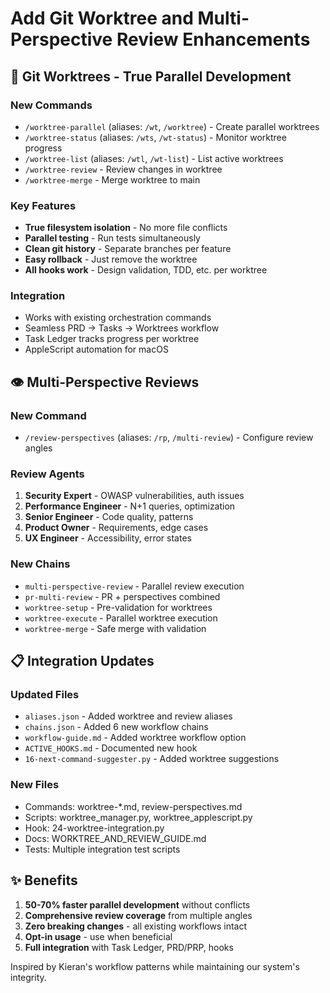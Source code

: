 # Add Git Worktree and Multi-Perspective Review Enhancements

## 🌳 Git Worktrees - True Parallel Development

### New Commands
- `/worktree-parallel` (aliases: `/wt`, `/worktree`) - Create parallel worktrees
- `/worktree-status` (aliases: `/wts`, `/wt-status`) - Monitor worktree progress
- `/worktree-list` (aliases: `/wtl`, `/wt-list`) - List active worktrees
- `/worktree-review` - Review changes in worktree
- `/worktree-merge` - Merge worktree to main

### Key Features
- **True filesystem isolation** - No more file conflicts
- **Parallel testing** - Run tests simultaneously
- **Clean git history** - Separate branches per feature
- **Easy rollback** - Just remove the worktree
- **All hooks work** - Design validation, TDD, etc. per worktree

### Integration
- Works with existing orchestration commands
- Seamless PRD → Tasks → Worktrees workflow
- Task Ledger tracks progress per worktree
- AppleScript automation for macOS

## 👁️ Multi-Perspective Reviews

### New Command
- `/review-perspectives` (aliases: `/rp`, `/multi-review`) - Configure review angles

### Review Agents
1. **Security Expert** - OWASP vulnerabilities, auth issues
2. **Performance Engineer** - N+1 queries, optimization
3. **Senior Engineer** - Code quality, patterns
4. **Product Owner** - Requirements, edge cases
5. **UX Engineer** - Accessibility, error states

### New Chains
- `multi-perspective-review` - Parallel review execution
- `pr-multi-review` - PR + perspectives combined
- `worktree-setup` - Pre-validation for worktrees
- `worktree-execute` - Parallel worktree execution
- `worktree-merge` - Safe merge with validation

## 📋 Integration Updates

### Updated Files
- `aliases.json` - Added worktree and review aliases
- `chains.json` - Added 6 new workflow chains
- `workflow-guide.md` - Added worktree workflow option
- `ACTIVE_HOOKS.md` - Documented new hook
- `16-next-command-suggester.py` - Added worktree suggestions

### New Files
- Commands: worktree-*.md, review-perspectives.md
- Scripts: worktree_manager.py, worktree_applescript.py
- Hook: 24-worktree-integration.py
- Docs: WORKTREE_AND_REVIEW_GUIDE.md
- Tests: Multiple integration test scripts

## ✨ Benefits

1. **50-70% faster parallel development** without conflicts
2. **Comprehensive review coverage** from multiple angles
3. **Zero breaking changes** - all existing workflows intact
4. **Opt-in usage** - use when beneficial
5. **Full integration** with Task Ledger, PRD/PRP, hooks

Inspired by Kieran's workflow patterns while maintaining our system's integrity.
